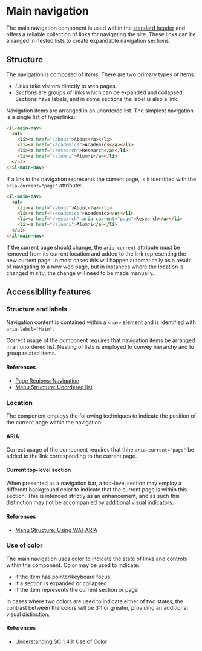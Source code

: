 # Main navigation

The main navigation component is used within the <a href="../il-header/README.md">standard header</a> and offers a reliable collection of links for navigating the site. These links can be arranged in nested lists to create expandable navigation sections.

## Structure

The navigation is composed of <dfn>items</dfn>. There are two primary types of items:

* <dfn>Links</dfn> take visitors directly to web pages.
* <dfn>Sections</dfn> are groups of links which can be expanded and collapsed. Sections have labels, and in some sections the label is also a link.

Navigation items are arranged in an unordered list. The simplest navigation is a single list of hyperlinks:

```html
<il-main-nav>
  <ul>
    <li><a href="/about">About</a></li>
    <li><a href="/academics">Academics</a></li>
    <li><a href="/research">Research</a></li>
    <li><a href="/alumni">Alumni</a></li>
  </ul>
</il-main-nav>
```

If a link in the navigation represents the current page, is it identified with the `aria-current="page"` attribute:

```html
<il-main-nav>
  <ul>
    <li><a href="/about">About</a></li>
    <li><a href="/academics">Academics</a></li>
    <li><a href="/research" aria-current="page">Research</a></li>
    <li><a href="/alumni">Alumni</a></li>
  </ul>
</il-main-nav>
```
If the current page should change, the `aria-current` attribute must be removed from its current location and added to the link representing the new current page. In most cases this will happen automatically as a result of navigating to a new web page, but in instances where the location is changed _in situ_, the change will need to be made manually.

## Accessibility features

### Structure and labels

Navigation content is contained within a `<nav>` element and is identified with `aria-label="Main"`.

Correct usage of the component requires that navigation items be arranged in an unordered list. Nesting of lists is employed to convey hierarchy and to group related items.

#### References

* [Page Regions: Navigation](https://www.w3.org/WAI/tutorials/page-structure/regions/#navigation)
* [Menu Structure: Unordered list](https://www.w3.org/WAI/tutorials/menus/structure/#unordered-list)

### Location

The component employs the following techniques to indicate the position of the current page within the navigation:

#### ARIA

Correct usage of the component requires that thhe `aria-current="page"` be added to the link corresponding to the current page.

#### Current top-level section

When presented as a navigation bar, a top-level section may employ a different background color to indicate that the current page is within this section. This is intended strictly as an enhancement, and as such this distinction may not be accompanied by additional visual indicators.

#### References

* [Menu Structure: Using WAI-ARIA](https://www.w3.org/WAI/tutorials/menus/structure/#using-wai-aria)

### Use of color

The main navigation uses color to indicate the state of links and controls within the component. Color may be used to indicate:

* if the item has pointer/keyboard focus
* if a section is expanded or collapsed
* if the item represents the current section or page

In cases where two colors are used to indicate either of two states, the contrast between the colors will be 3:1 or greater, providing an additional visual distinction.

#### References

* [Understanding SC 1.4.1: Use of Color](https://www.w3.org/WAI/WCAG22/Understanding/use-of-color.html)
